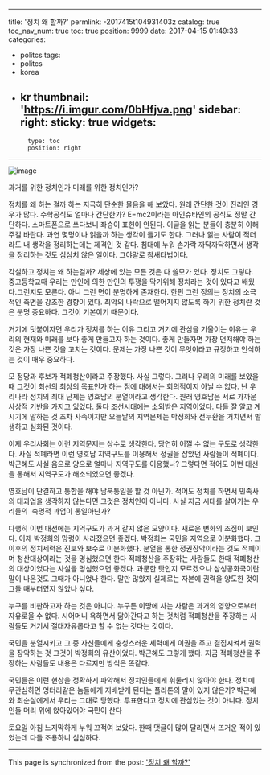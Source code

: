 
---
title: '정치 왜 할까?'
permlink: -2017415t104931403z
catalog: true
toc_nav_num: true
toc: true
position: 9999
date: 2017-04-15 01:49:33
categories:
- politcs
tags:
- politcs
- korea
- kr
thumbnail: 'https://i.imgur.com/0bHfjva.png'
sidebar:
    right:
        sticky: true
widgets:
    -
        type: toc
        position: right
---


![image](https://i.imgur.com/0bHfjva.png)

과거를 위한 정치인가 미래를 위한 정치인가?

정치를 왜 하는 걸까 하는 지극히 단순한 물음을 해 보았다. 원래 간단한 것이 진리인 경우가 많다. 수학공식도 얼마나 간단한가? E=mc2이라는 아인슈타인의 공식도 정말 간단하다. 스마트폰으로 쓰다보니 좌승이 표현이 안된다. 이글을 읽는 분들이 충분히 이해주길 바란다. 과연 몇명이나 읽을까 하는 생각이 들기도 한다. 그러나 읽는 사람이 적더라도 내 생각을 정리하는데는 제격인 것 같다. 침대에 누워 손가락 까닥까닥하면서 생각을 정리하는 것도 심심치 않은 일이다. 그야말로 참새타법이다. 

각설하고 정치는 왜 하는걸까? 세상에 있는 모든 것은 다 쓸모가 있다. 정치도 그렇다. 중고등학교때 우리는 만인에 의한 만인의 투쟁을 막기위해 정치라는 것이 있다고 배웠다.그런지도 모른다. 아니 그런 면이 분명하게 존재한다. 한편 그런 정의는 정치의 소극적인 측면을 강조한 경향이 있다. 최악의 나락으로 떨어지지 않도록 하기 위한 정치란 것은 분명 중요하다. 그것이 기본이기 때문이다. 

거기에 덧붙이자면 우리가 정치를 하는 이유 그리고 거기에 관심을 기울이는 이유는 우리의 현재와 미래를 보다 좋게 만들고자 하는 것이다. 좋게 만들자면 가장 먼저해야 하는 것은 가장 나쁜 것을 고치는 것이다. 문제는 가장 나쁜 것이 무엇이라고 규정하고 인식하는 것이 매우 중요하다.

모 정당과 후보가 적폐청산이라고 주장했다. 사실 그렇다. 그러나 우리의 미래를 보았을 때 그것이 최선의 최상의 목표인가 하는 점에 대해서는 회의적이지 아닐 수 없다. 
난 우리나라 정치의 최대 난제는 영호남의 분열이라고 생각한다. 원래 영호남은 서로 가까운 사상적 기반을 가지고 있었다. 둘다 조선시대에는 소외받은 지역이었다. 다들 잘 알고 계시기에 말하는 것 조차 사족이지만 오늘날의 지역문제는 박정희와 전두환을 거치면서 발생하고 심화된 것이다. 


이제 우리사회는 이런 지역문제는 상수로 생각한다. 당연히 어쩔 수 없는 구도로 생각한다. 사실 적폐라면 이런 영호남 지역구도를 이용해서 정권을 잡았던 사람들이 적폐이다. 박근혜도 사실 음으로 양으로 얼마나 지역구도를 이용했나? 그렇다면 적어도 이번 대선을 통해서 지역구도가 해소되었으면 좋겠다. 

영호남이 단결하고 통합을 해야 남북통일을 할 것 아닌가. 적어도 정치를 하면서 민족사의 대과업을 생각하지 않는다면 그것은 정치인이 아니다. 사실 지금 시대를 살아가는 우리들의  숙명적 과업이 통일아닌가?

다행히 이번 대선에는 지역구도가 과거 같지 않은 모양이다. 새로운 변화의 조짐이 보인다. 이제 박정희의 망령이 사라졌으면 좋겠다. 박정희는 국민을 지역으로 이분화했다. 
그 이후의 정치세력은 진보와 보수로 이분화했다. 분열을 통한 정권장악이라는 것도 적폐이며 청산대상이라는 것을 명심했으면 한다
적폐청산을 주장하는 사람들도 한때 적폐청산의 대상이었다는 사실을 명심했으면 좋겠다. 과문한 탓인지 모르겠으나 삼성공화국이란 말이 나온것도 그때가 아니었나 한다. 말만 많았지 실제로는 자본에 권력을 양도한 것이 그들 때부터였지 않았나 싶다.

누구를 비판하고자 하는 것은 아니다. 누구든 이땅에 사는 사람은 과거의 영향으로부터 자유로울 수 없다. 시어머니 욕하면서 닮아간다고 하는 것처럼 적폐청산을 주장하는 사람들도 거기서 절대자유롭다고 할 수 없는 것다는 것이다.

국민을 분열시키고 그 중 자신들에게 충성스러운 세력에게 이권을 주고 결집시켜서 권력을 장악하는 것 그것이 박정희의 유산이었다. 박근혜도 그렇게 했다. 
지금 적폐청산을 주장하는 사람들도 내용은 다르지만 방식은 똑같다.
 
국민들은 이런 현상을 정확하게 파악해서 정치인들에게 휘둘리지 않아야 한다. 정치에 무관심하면 엉터리같은 놈들에게 지배받게 된다는 플라톤의 말이 있지 않은가?
박근혜와 최순실에게서 우리는 그대로 당했다. 투표한다고 정치에 관심있는 것이 아니다. 
정치인들 머리 위에 앉아있어야 국민이 산다


토요일 아침 느지막하게 누워 끄적여 보았다. 한때 댓글이 많이 달리면서 뜨거운 적이 있었는데 다들 조용하니 심심하다.

- - -

This page is synchronized from the post: ['정치 왜 할까?'](https://steemit.com/@oldstone/-2017415t104931403z)
